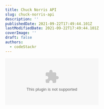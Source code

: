 ```yaml
---
title: Chuck Norris API
slug: chuck-norris-api
description: ''
publishedDate: 2021-09-22T17:49:44.101Z
lastModifiedDate: 2021-09-22T17:49:44.101Z
coverImage: ''
draft: false
authors:
  - codeStackr
---
```


<Embed
  type="youtube"
  url="https://youtu.be/NFToND6x_nI?t=693"
  title="Chuck Norris API"
/>
